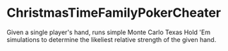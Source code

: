 ChristmasTimeFamilyPokerCheater
===============================

Given a single player's hand, runs simple Monte Carlo Texas Hold 'Em simulations to determine the likeliest relative strength of the given hand.
